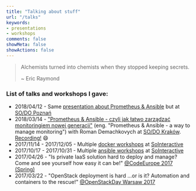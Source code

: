 ```yaml
---
title: "Talking about stuff"
url: "/talks"
keywords:
- presentations
- workshops
comments: false
showMeta: false
showActions: false
---
```


> Alchemists turned into chemists when they stopped keeping secrets.
>
> ~ Eric Raymond

### List of talks and workshops I gave:

- 2018/04/12 - Same [presentation about Prometheus & Ansible][6] but at
[SO/DO Poznań][7]
- 2018/03/14 - ["Prometheus & Ansible - czyli jak łatwo zarządzać monitoringiem nowej generacji"][6] (eng. "Prometheus 
  & Ansible - a way to manage monitoring") with Roman Demachkovych at [SO/DO Kraków][7]. [Recording!][8] :smile:
- 2017/11/14 - 2017/12/05 - Multiple [docker workshops][5] at [SoInteractive][3]
- 2017/10/17 - 2017/10/31 - Multiple [ansible workshops][4] at [SoInteractive][3]
- 2017/04/26 - "Is private IaaS solution hard to deploy and manage? Come and see yourself how easy it can be!"
  [@CodeEurope 2017 (Spring)][2]
- 2017/03/22 - "OpenStack deployment is hard ...or is it? Automation and containers to the rescue!"
  [@OpenStackDay Warsaw 2017][1]



[8]: https://www.youtube.com/watch?v=cNjKWOk4YPU
[7]: https://sysopspolska.pl
[6]: https://presentation.cloudalchemy.org
[5]: https://paulfantom.github.io/workshop-docker
[4]: https://paulfantom.github.io/workshop-ansible
[3]: https://www.sointeractive.pl/
[2]: https://2017spring.codeeurope.pl/en
[1]: http://www.openstackday.pl/project/pawel-krupasointeractive/

